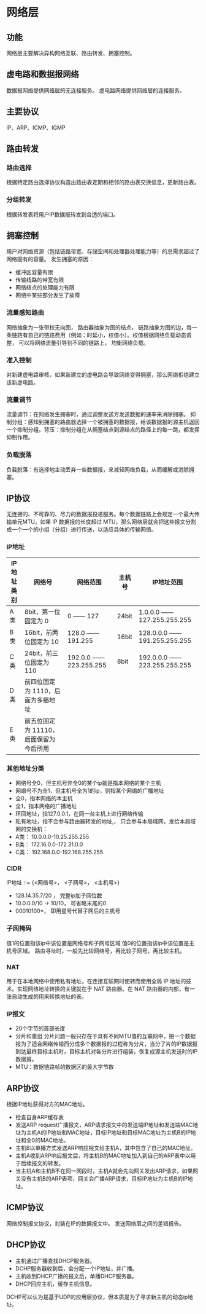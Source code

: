 # 网络层

## 功能

网络层主要解决异构网络互联、路由转发、拥塞控制。

## 虚电路和数据报网络

数据报网络提供网络层的无连接服务。
虚电路网络提供网络层的连接服务。

## 主要协议

IP、ARP、ICMP、IGMP

## 路由转发

### 路由选择

根据特定路由选择协议构造出路由表定期和相邻的路由表交换信息，更新路由表。

### 分组转发

根据转发表将用户IP数据报转发到合适的端口。

## 拥塞控制

用户对网络资源（包括链路带宽、存储空间和处理器处理能力等）的总需求超过了网络固有的容量。
发生拥塞的原因：

* 缓冲区容量有限
* 传输线路的带宽有限
* 网络结点的处理能力有限
* 网络中某些部分发生了故障

### 流量感知路由

网络抽象为一张带权无向图， 路由器抽象为图的结点， 链路抽象为图的边，每一条链路有自己的链路费用（例如：时延小，权值小）。权值根据网络负载动态调整， 可以将网络流量引导到不同的链路上， 均衡网络负载。

### 准入控制

对新建虚电路审核，如果新建立的虚电路会导致网络变得拥塞，那么网络拒绝建立该新虚电路。

### 流量调节

流量调节：在网络发生拥塞时，通过调整发送方发送数据的速率来消除拥塞。
抑制分组：感知到拥塞的路由器选择一个被拥塞的数据报，给该数据报的源主机返回一个抑制分组。背压：抑制分组在从拥塞结点到源结点的路径上的每一跳，都发挥抑制作用。

### 负载脱落

负载脱落：有选择地主动丢弃一些数据报，来减轻网络负载，从而缓解或消除拥塞。

## IP协议

无连接的、不可靠的、尽力的数据报投递服务。每个数据链路上会规定一个最大传输单元MTU，如果 IP 数据报的长度超过 MTU，那么网络层就会把这些报文分割成一个一个的小组（分组）进行传送，以适应具体的传输网络。

### IP地址

| IP地址类别 | 网络号 | 网络范围 | 主机号 | IP地址范围 |
|---|---|---|---|---|
|A 类|8bit，第一位固定为 0|0 —— 127|24bit|1.0.0.0 —— 127.255.255.255|
|B 类|16bit，前两位固定为 10|128.0 —— 191.255|16bit|128.0.0.0 —— 191.255.255.255|
|C 类|24bit，前三位固定为 110|192.0.0 —— 223.255.255|8bit|192.0.0.0 —— 223.255.255.255|
|D 类|前四位固定为 1110，后面为多播地址|||
|E 类|前五位固定为 11110，后面保留为今后所用|||

### 其他地址分类

* 网络号全0，但主机号非全0的某个ip就是指本网络的某个主机
* 网络号不为全1，但主机号全为1的ip，则指某个网络的广播地址
* 全0，指本网络的本主机
* 全1，指本网络的广播地址
* 环回地址，指127.0.0.1，在同一台主机上进行网络传输
* 私有地址，指不会参与路由器转发的地址,， 只会参与本局域网，发给本局域网的交换机：
* A类： 10.0.0.0-10.25.255.255
* B类： 172.16.0.0-172.31.0.0
* C类： 192.168.0.0-192.168.255.255

### CIDR

IP地址 ::= {<网络号>， <子网号>， <主机号>}

* 128.14.35.7/20 ， 完整ip加子网位数
* 10.0.0.0/10 -> 10/10， 可省略末尾的0
* 00010100*， 即用星号代替子网后的主机号

### 子网掩码

值1的位置指该ip中该位置是网络号和子网号区域
值0的位置指该ip中该位置是主机号区域。
路由寻址时，一般先比较网络号，再比较子网号，再比较主机。

### NAT

用于在本地网络中使用私有地址，在连接互联网时使转而使用全局 IP 地址的技术。实现网络地址转换的关键就在于 NAT 路由器。在 NAT 路由器的内部，有一张自动生成的用来转换地址的表。

### IP报文

* 20个字节的首部长度
* 分片和重组
    分片问题一般只存在于具有不同MTU值的互联网中，把一个数据报为了适合网络传输而分成多个数据报的过程称为分片，当分了片的IP数据报到达最终目标主机时，目标主机对各分片进行组装，恢复成源主机发送时的IP数据报。
* MTU：数据链路帧的数据区的最大字节数

## ARP协议

根据IP地址获得对方的MAC地址。

* 检查自身ARP缓存表
* 发送ARP request广播报文，ARP请求报文中的发送端IP地址和发送端MAC地址为主机A的IP地址和MAC地址，目标IP地址和目标MAC地址为主机B的IP地址和全0的MAC地址。
* 主机B以单播方式发送ARP响应报文给主机A，其中包含了自己的MAC地址。
* 主机A收到ARP响应报文后，将主机B的MAC地址加入到自己的ARP表中以用于后续报文的转发。
* 当主机A和主机B不在同一网段时，主机A就会先向网关发出ARP请求，如果网关没有主机B的ARP表项，网关会广播ARP请求，目标IP地址为主机B的IP地址。

## ICMP协议

网络控制报文协议，封装在IP的数据报文中。
发送网络层之间的差错报告。

## DHCP协议

* 主机通过广播查找DHCP服务器。
* DCHP服务器收到后，会分配一个IP地址，并广播。
* 主机收到DHCP广播的报文后，单播DHCP服务器。
* DHCP回应主机，缓存主机信息。

DCHP可以认为是基于UDP的应用层协议，但本质是为了寻求新主机的动态ip地址。
